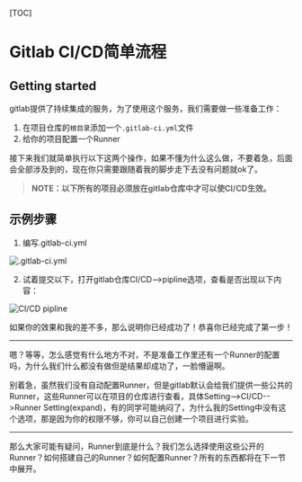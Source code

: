 [TOC]

# Gitlab CI/CD简单流程

## Getting started

gitlab提供了持续集成的服务，为了使用这个服务，我们需要做一些准备工作：

1. 在项目仓库的`根目录`添加一个`.gitlab-ci.yml`文件
2. 给你的项目配置一个Runner

接下来我们就简单执行以下这两个操作，如果不懂为什么这么做，不要着急，后面会全部涉及到的，现在你只需要跟随着我的脚步走下去没有问题就ok了。

> **NOTE：以下所有的项目必须放在gitlab仓库中才可以使CI/CD生效。**



## 示例步骤

1. 编写.gitlab-ci.yml

![.gitlab-ci.yml](https://github.com/yancongcong1/blog/blob/master/gitlab-ci/static/images/lesson2-1.png)

2. 试着提交以下，打开gitlab仓库CI/CD-->pipline选项，查看是否出现以下内容：

![CI/CD pipline](https://github.com/yancongcong1/blog/blob/master/gitlab-ci/static/images/lesson2-2.png)

   如果你的效果和我的差不多，那么说明你已经成功了！恭喜你已经完成了第一步！

------

嗯？等等，怎么感觉有什么地方不对，不是准备工作里还有一个Runner的配置吗，为什么我们什么都没有做但是结果却成功了，一脸懵逼啊。

别着急，虽然我们没有自动配置Runner，但是gitlab默认会给我们提供一些公共的Runner，这些Runner可以在项目的仓库进行查看，具体Setting-->CI/CD-->Runner Setting(expand)，有的同学可能纳闷了，为什么我的Setting中没有这个选项，那是因为你的权限不够，你可以自己创建一个项目进行实验。

------

那么大家可能有疑问，Runner到底是什么？我们怎么选择使用这些公开的Runner？如何搭建自己的Runner？如何配置Runner？所有的东西都将在下一节中展开。